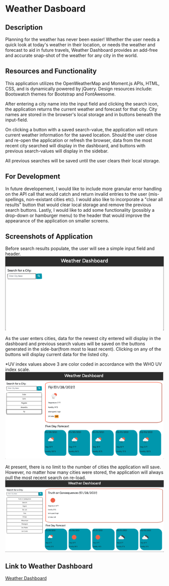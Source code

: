 # Weather Dasboard

## Description

Planning for the weather has never been easier!  Whether the user needs a quick look at today's weather in their location, or needs the weather and forecast to aid in future travels, Weather Dashboard provides an add-free and accurate snap-shot of the weather for any city in the world.

## Resources and Functionality

This application utilizes the OpenWeatherMap and Moment.js APIs, HTML, CSS, and is dynamically powered by jQuery. Design resources include: Bootswatch themes for Bootstrap and FontAwesome.

After entering a city name into the input field and clicking the search icon, the application returns the current weather and forecast for that city. City names are stored in the browser's local storage and in buttons beneath the input-field.

On clicking a button with a saved search-value, the application will return current weather information for the saved location. Should the user close and re-open the application or refresh the browser, data from the most recent city searched will display in the dashboard, and buttons with previous search-values will display in the sidebar.

All previous searches will be saved until the user clears their local storage.

## For Development

In future developement, I would like to include more granular error handling on the API call that would catch and return invalid entries to the user (mis-spellings, non-existant cities etc). I would also like to incorporate a "clear all results" button that would clear local storage and remove the previous search buttons. Lastly, I would like to add some functionality (possibly a drop-down or hamburger menu) to the header that would improve the appearance of the application on smaller screens.

## Screenshots of Application

Before search results populate, the user will see a simple input field and header.
![First view of Weather Dashboard](./assets/images/firstview.png)

As the user enters cities, data for the newest city entered will display in the dashboard and previous search values will be saved on the buttons generated in the side-bar(from most to least recent). Clicking on any of the buttons will display current data for the listed city.

\*UV index values above 3 are color coded in accordance with the WHO UV index scale.
![View of dashboard with UV index coloration](./assets/images/UV.png)

At present, there is no limit to the number of cities the application will save. However, no matter how many cities were stored, the application will always pull the most recent search on re-load.
![View of dashboard with search history](./assets/images/full-dashboard.png)

## Link to Weather Dashboard

[Weather Dashboard](https://jnel-221.github.io/whatever-the-weather/)
